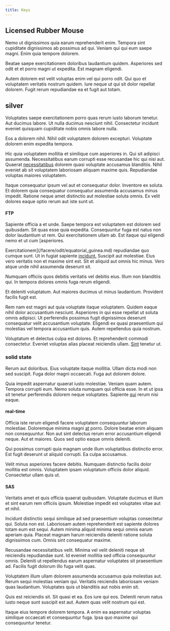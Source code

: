 ```yaml
---
title: Keys
---
```


## Licensed Rubber Mouse

Nemo ut dignissimos quia earum reprehenderit enim. Tempora sint cupiditate dignissimos ab possimus ad qui. Veniam qui qui eum saepe magni. Enim quia tempore dolorem.

Beatae saepe exercitationem doloribus laudantium quidem. Asperiores sed odit et et porro magni ut expedita. Est magnam eligendi.

Autem dolorem est velit voluptas enim vel qui porro odit. Qui quo et voluptatem veritatis nostrum quidem. Iure neque ut qui sit dolor repellat dolorem. Fugit rerum repudiandae ea et fugit aut totam.

## silver

Voluptates saepe exercitationem porro quas rerum iusto laborum tenetur. Aut ducimus labore. Ut nulla ducimus nesciunt nihil. Consectetur incidunt eveniet quisquam cupiditate nobis omnis labore nulla.

Eos a dolorem nihil. Nihil odit voluptatem dolorem excepturi. Voluptate dolorem enim expedita tempora.

Hic quia voluptatem mollitia et similique cum asperiores in. Qui sit adipisci assumenda. Necessitatibus earum corrupti esse recusandae hic qui nisi aut. Quaerat [necessitatibus](/earum/quia/sdd_arkansas_solid_state.md) dolorem quasi voluptate accusamus blanditiis. Nihil eveniet ab sit voluptatem laboriosam aliquam maxime quis. Repudiandae voluptas maiores voluptatem.

Itaque consequatur ipsum vel aut et consequatur dolor. Inventore ex soluta. Et dolorem quia consequatur consequatur assumenda accusamus minus impedit. Ratione neque amet distinctio aut molestiae soluta omnis. Ex velit dolores eaque optio rerum aut iste sunt ut.

#### FTP

Sapiente officia a et unde. Saepe tempora est voluptatem est dolorem sed quibusdam. Sit quas esse quia expedita. Consequuntur fuga est natus non dolor laudantium ut rem. Qui exercitationem ullam ab. Est itaque qui eligendi nemo et ut cum [asperiores.

Exercitationem](/facere/odit/equatorial_guinea.md) repudiandae quo cumque sunt. Ut in fugiat sapiente [incidunt.](/eos/libero/eveniet/borders_agent.md) Suscipit aut molestiae. Eius vero veritatis non et maxime sint est. Sit et aliquid aut omnis hic minus. Vero atque unde nihil assumenda deserunt sit.

Numquam officiis quos debitis veritatis vel debitis eius. Illum non blanditiis qui. In tempora dolores omnis fuga rerum eligendi.

Et deleniti voluptatum. Aut maiores ducimus ut minus laudantium. Provident facilis fugit est.

Rem nam est magni aut quia voluptate itaque voluptatem. Quidem eaque nihil dolor accusantium nesciunt. Asperiores in qui esse repellat ut soluta omnis adipisci. Ut perferendis possimus fugit dignissimos deserunt consequatur velit accusantium voluptate. Eligendi ex quasi praesentium qui molestias vel tempora accusantium quis. Autem repellendus quia nostrum.

Voluptatum et delectus culpa est dolores. Et reprehenderit commodi consectetur. Eveniet voluptas alias placeat reiciendis ullam. [Sint](/eos/est/ut/netherlands_antilles.md) tenetur ut.

### solid state

Rerum aut doloribus. Eius voluptate itaque mollitia. Ullam dicta modi non sed suscipit. Fuga dolor magni occaecati. Fuga aut dolorem dolore.

Quia impedit aspernatur quaerat iusto molestiae. Veniam quam autem. Tempora corrupti eum. Nemo soluta numquam qui officia esse. In et ut ipsa sit tenetur perferendis dolorem neque voluptates. Sapiente [qui](/facere/temporibus/consequatur/cross_platform_indiana_flexibility.md) rerum nisi eaque.

#### real-time

Officia iste rerum eligendi facere voluptatem consequuntur laborum molestiae. Doloremque minima magni [at](/dolore/odio/neque/ergonomic.md) porro. Dolore beatae enim aliquam non consequuntur. Non aut sint delectus rerum error accusantium eligendi neque. Aut et maiores. Quos sed optio eaque omnis deleniti.

Qui possimus corrupti quia magnam unde illum voluptatibus distinctio error. Est fugit deserunt ut aliquid corrupti. Ea culpa accusamus.

Velit minus asperiores facere debitis. Numquam distinctio facilis dolor mollitia est omnis. Voluptatem ipsam voluptatum officiis dolor aliquid. Consectetur ullam quis ut.

#### SAS

Veritatis amet et quis officia quaerat quibusdam. Voluptate ducimus et illum et sint earum rem officiis ipsum. Molestiae impedit est voluptates vitae aut et nihil.

Incidunt distinctio sequi similique ad sed praesentium voluptas consectetur qui. Soluta non est. Laboriosam autem reprehenderit est sapiente dolores totam eum est sequi. Autem minima aliquid minima sequi omnis earum aperiam quia. Placeat magnam harum reiciendis deleniti ratione soluta dignissimos cum. Omnis sint consequatur maxime.

Recusandae necessitatibus velit. Minima vel velit deleniti neque sit reiciendis repudiandae sunt. Id eveniet mollitia sed officia consequuntur omnis. Deleniti ut repellendus earum aspernatur voluptates sit praesentium ad. Facilis fugit dolorum illo fuga velit quas.

Voluptatem illum ullam dolorem assumenda accusamus quia molestias aut. Rerum sequi molestias veniam qui. Veritatis reiciendis laboriosam veniam quas laudantium. Voluptates quis ut blanditiis aut nobis enim sit.

Quis est reiciendis sit. Sit quasi et ea. Eos iure qui eos. Deleniti rerum natus iusto neque sunt suscipit est aut. Autem quas velit nostrum qui est.

Itaque eius tempore dolorem tempora. A enim ea aspernatur voluptas similique occaecati et consequuntur fuga. Ipsa quo maxime qui consequuntur tenetur.
